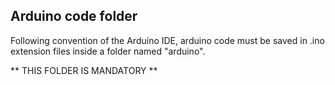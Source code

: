 Arduino code folder
-------------------

Following convention of the Arduino IDE, arduino code must be saved in .ino
extension files inside a folder named "arduino".

** THIS FOLDER IS MANDATORY **

